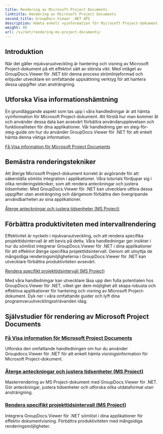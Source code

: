 ```yaml
---
title: Rendering av Microsoft Project Documents
linktitle: Rendering av Microsoft Project Documents
second_title: GroupDocs.Viewer .NET API
description: Hämta enkelt vyinformation för Microsoft Project-dokument med GroupDocs.Viewer för .NET. Förbättra produktiviteten med mångsidiga renderingsmöjligheter.
weight: 40
url: /sv/net/rendering-ms-project-documents/
---
```

## Introduktion

När det gäller mjukvaruutveckling är hantering och visning av Microsoft Project-dokument på ett effektivt sätt av största vikt. Med intåget av GroupDocs.Viewer för .NET blir denna process strömlinjeformad och erbjuder utvecklare en omfattande uppsättning verktyg för att hantera dessa uppgifter utan ansträngning.

## Utforska Visa informationshämtning
En grundläggande aspekt som tas upp i våra handledningar är att hämta vyinformation för Microsoft Project-dokument. Att förstå hur man kommer åt och använder dessa data kan avsevärt förbättra användarupplevelsen och funktionaliteten för dina applikationer. Vår handledning ger en steg-för-steg-guide om hur du använder GroupDocs.Viewer för .NET för att enkelt hämta denna viktiga information.

[Få Visa information för Microsoft Project Documents](./get-view-info-ms-project/)

## Bemästra renderingstekniker
Att återge Microsoft Project-dokument korrekt är avgörande för att säkerställa sömlös integration i applikationer. Våra tutorials fördjupar sig i olika renderingstekniker, som att rendera anteckningar och justera tidsenheter. Med GroupDocs.Viewer för .NET kan utvecklare utföra dessa uppgifter utan ansträngning och därigenom förbättra den övergripande användbarheten av sina applikationer.

[Återge anteckningar och justera tidsenheter (MS Project)](./render-notes-and-adjust-time-ms-project/)

## Förbättra produktiviteten med intervallrendering
Effektivitet är nyckeln i mjukvaruutveckling, och att rendera specifika projekttidsintervall är ett bevis på detta. Våra handledningar ger insikter i hur du sömlöst integrerar GroupDocs.Viewer för .NET i dina applikationer för att effektivt återge specifika projekttidsintervall. Genom att utnyttja de mångsidiga renderingsmöjligheterna i GroupDocs.Viewer för .NET kan utvecklare förbättra produktiviteten avsevärt.

[Rendera specifikt projekttidsintervall (MS Project)](./render-project-time-interval-ms-project/)

Med våra handledningar kan utvecklare låsa upp den fulla potentialen hos GroupDocs.Viewer för .NET, vilket ger dem möjlighet att skapa robusta och effektiva applikationer för hantering och visning av Microsoft Project-dokument. Dyk ner i våra omfattande guider och lyft dina programvaruutvecklingssträvanden idag.
## Självstudier för rendering av Microsoft Project Documents
### [Få Visa information för Microsoft Project Documents](./get-view-info-ms-project/)
Utforska den omfattande handledningen om hur du använder Groupdocs.Viewer för .NET för att enkelt hämta visningsinformation för Microsoft Project-dokument.
### [Återge anteckningar och justera tidsenheter (MS Project)](./render-notes-and-adjust-time-ms-project/)
Masterrendering av MS Project-dokument med GroupDocs.Viewer för .NET. Gör anteckningar, justera tidsenheter och utforska olika utdataformat utan ansträngning.
### [Rendera specifikt projekttidsintervall (MS Project)](./render-project-time-interval-ms-project/)
Integrera GroupDocs.Viewer för .NET sömlöst i dina applikationer för effektiv dokumentvisning. Förbättra produktiviteten med mångsidiga renderingsmöjligheter.
